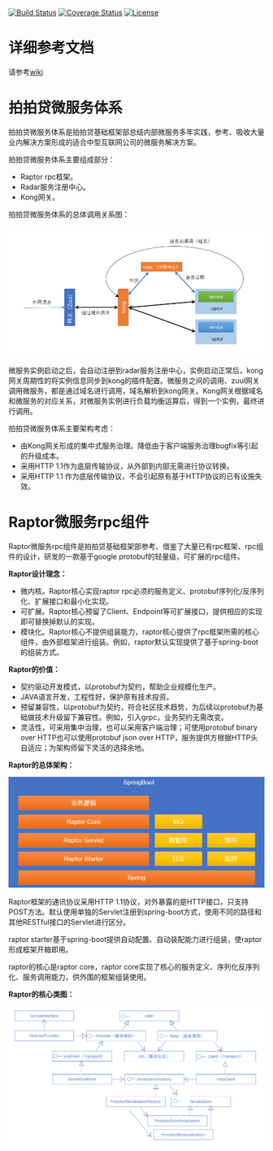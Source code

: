 [![Build Status](https://travis-ci.org/ppdai-incubator/raptor.svg?branch=master)](https://travis-ci.org/ppdai-incubator/raptor)
[![Coverage Status](https://coveralls.io/repos/github/ppdai-incubator/raptor/badge.svg)](https://coveralls.io/github/ppdai-incubator/raptor)
[![License](https://img.shields.io/badge/License-Apache%202.0-blue.svg)](https://opensource.org/licenses/Apache-2.0)
# 详细参考文档
请参考[wiki](https://github.com/ppdai-incubator/raptor/wiki)

# 拍拍贷微服务体系

拍拍贷微服务体系是拍拍贷基础框架部总结内部微服务多年实践，参考、吸收大量业内解决方案形成的适合中型互联网公司的微服务解决方案。

拍拍贷微服务体系主要组成部分：
- Raptor rpc框架。
- Radar服务注册中心。
- Kong网关。

拍拍贷微服务体系的总体调用关系图：

![](docs/wiki/assets/readme-1.png)

微服务实例启动之后，会自动注册到radar服务注册中心，实例启动正常后，kong网关周期性的将实例信息同步到kong的插件配置。微服务之间的调用、zuul网关调用微服务，都是通过域名进行调用，域名解析到kong网关。Kong网关根据域名和微服务的对应关系，对微服务实例进行负载均衡运算后，得到一个实例，最终进行调用。

拍拍贷微服务体系主要架构考虑：
- 由Kong网关形成的集中式服务治理。降低由于客户端服务治理bugfix等引起的升级成本。
- 采用HTTP 1.1作为底层传输协议，从外部到内部无需进行协议转换。
- 采用HTTP 1.1 作为底层传输协议，不会引起原有基于HTTP协议的已有设施失效。

# Raptor微服务rpc组件

Raptor微服务rpc组件是拍拍贷基础框架部参考、借鉴了大量已有rpc框架、rpc组件的设计，研发的一款基于google protobuf的轻量级，可扩展的rpc组件。

**Raptor设计理念：**
- 微内核。Raptor核心实现raptor rpc必须的服务定义、protobuf序列化/反序列化、扩展接口和最小化实现。
- 可扩展。Raptor核心预留了Client、Endpoint等可扩展接口，提供相应的实现即可替换掉默认的实现。
- 模块化。Raptor核心不提供组装能力，raptor核心提供了rpc框架所需的核心组件，由外部框架进行组装。例如，raptor默认实现提供了基于spring-boot的组装方式。

**Raptor的价值：**
- 契约驱动开发模式，以protobuf为契约，帮助企业规模化生产。
- JAVA语言开发，工程性好，保护原有技术投资。
- 预留兼容性，以protobuf为契约，符合社区技术趋势，为后续以protobuf为基础做技术升级留下兼容性。例如，引入grpc，业务契约无需改变。
- 灵活性，可采用集中治理，也可以采用客户端治理；可使用protobuf binary over HTTP也可以使用protobuf json over HTTP，服务提供方根据HTTP头自适应；为架构师留下灵活的选择余地。

**Raptor的总体架构：**

![](docs/wiki/assets/readme-2.png)

Raptor框架的通讯协议采用HTTP 1.1协议，对外暴露的是HTTP接口，只支持POST方法。默认使用单独的Servlet注册到spring-boot方式，使用不同的路径和其他RESTful接口的Servlet进行区分。

raptor starter基于spring-boot提供自动配置、自动装配能力进行组装，使raptor形成框架开箱即用。

raptor的核心是raptor core，raptor core实现了核心的服务定义、序列化反序列化、服务调用能力，供外围的框架组装使用。

**Raptor的核心类图：**

![](docs/wiki/assets/readme-3.png)
